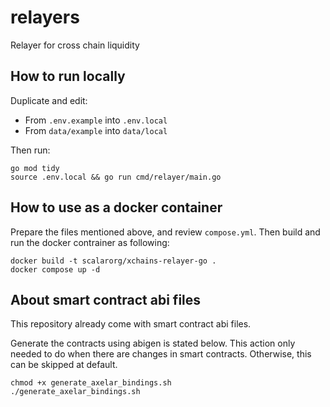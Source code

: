 # relayers

Relayer for cross chain liquidity

## How to run locally

Duplicate and edit:

- From `.env.example` into `.env.local`
- From `data/example` into `data/local`

Then run:

```
go mod tidy
source .env.local && go run cmd/relayer/main.go
```

## How to use as a docker container

Prepare the files mentioned above, and review `compose.yml`. Then build and run the docker contrainer as following:

```
docker build -t scalarorg/xchains-relayer-go .
docker compose up -d
```

## About smart contract abi files

This repository already come with smart contract abi files.

Generate the contracts using abigen is stated below. This action only needed to do when there are changes in smart contracts. Otherwise, this can be skipped at default.

```
chmod +x generate_axelar_bindings.sh
./generate_axelar_bindings.sh
```
